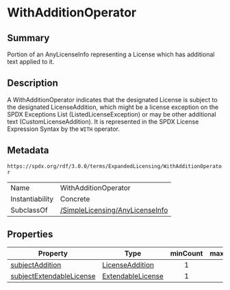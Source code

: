 <!-- Automatically generated by spec-parser v2.1.0 on 2024-06-17T10:36:57.838737+00:00 -->
<!-- SPDX-License-Identifier: Community-Spec-1.0 -->

# WithAdditionOperator

## Summary

Portion of an AnyLicenseInfo representing a License which has additional
text applied to it.


## Description

A WithAdditionOperator indicates that the designated License is subject to the
designated LicenseAddition, which might be a license exception on the SPDX
Exceptions List (ListedLicenseException) or may be other additional text
(CustomLicenseAddition). It is represented in the SPDX License Expression
Syntax by the `WITH` operator.


## Metadata

`https://spdx.org/rdf/3.0.0/terms/ExpandedLicensing/WithAdditionOperator`


| | |
|---|---|
| Name | WithAdditionOperator |
| Instantiability | Concrete |
| SubclassOf | [/SimpleLicensing/AnyLicenseInfo](../../SimpleLicensing/Classes/AnyLicenseInfo.md) |




## Properties

| Property | Type | minCount | maxCount |
|---|---|:---:|:---:|
| [subjectAddition](../Properties/subjectAddition.md) | [LicenseAddition](../Classes/LicenseAddition.md) | 1 | 1 |
| [subjectExtendableLicense](../Properties/subjectExtendableLicense.md) | [ExtendableLicense](../Classes/ExtendableLicense.md) | 1 | 1 |


